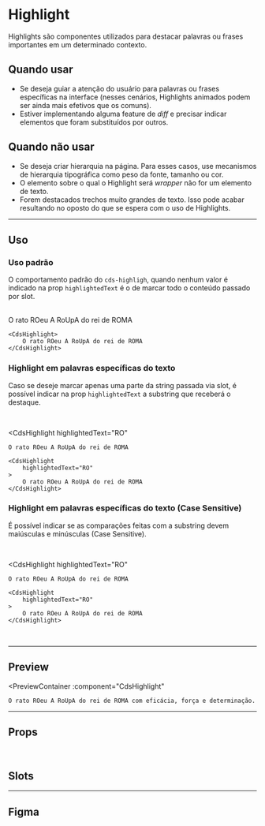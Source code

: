 # Highlight

Highlights são componentes utilizados para destacar palavras ou frases importantes em um determinado contexto.

## Quando usar

- Se deseja guiar a atenção do usuário para palavras ou frases específicas na interface (nesses cenários, Highlights animados podem ser ainda mais efetivos que os comuns).
- Estiver implementando alguma feature de *diff* e precisar indicar elementos que foram substituídos por outros.

## Quando não usar

- Se deseja criar hierarquia na página. Para esses casos, use mecanismos de hierarquia tipográfica como peso da fonte, tamanho ou cor.
- O elemento sobre o qual o Highlight será *wrapper* não for um elemento de texto.
- Forem destacados trechos muito grandes de texto. Isso pode acabar resultando no oposto do que se espera com o uso de Highlights.

---

## Uso

### __Uso padrão__
O comportamento padrão do `cds-highligh`, quando nenhum valor é indicado na prop `highlightedText` é o de
marcar todo o conteúdo passado por slot.

<br />

<CdsHighlight>
	O rato ROeu A RoUpA do rei de ROMA
</CdsHighlight>

```vue
<CdsHighlight>
	O rato ROeu A RoUpA do rei de ROMA
</CdsHighlight>
```

### __Highlight em palavras específicas do texto__
Caso se deseje marcar apenas uma parte da string passada via slot, é possível indicar na prop
`highlightedText` a substring que receberá o destaque.

<br />

<CdsHighlight
	highlightedText="RO"
>
	O rato ROeu A RoUpA do rei de ROMA
</CdsHighlight>

```vue
<CdsHighlight
	highlightedText="RO"
>
	O rato ROeu A RoUpA do rei de ROMA
</CdsHighlight>
```

### __Highlight em palavras específicas do texto (Case Sensitive)__
É possível indicar se as comparações feitas com a substring devem maiúsculas e minúsculas (Case Sensitive).

<br />

<CdsHighlight
	highlightedText="RO"
>
	O rato ROeu A RoUpA do rei de ROMA
</CdsHighlight>

```vue
<CdsHighlight
	highlightedText="RO"
>
	O rato ROeu A RoUpA do rei de ROMA
</CdsHighlight>
```

<br />

---

## Preview

<PreviewContainer
	:component="CdsHighlight"
>
	O rato ROeu A RoUpA do rei de ROMA com eficácia, força e determinação.
</DemoContainer>

---

## Props

<APITable
	name="Highlight"
	section="props"
/>

<br />

## Slots

<APITable
	name="Highlight"
	section="slots"
/>

---

## Figma

<!-- <FigmaFrame
	src="https://embed.figma.com/design/J5fTswomlHu7RXk1gwbUq6/Cuida?node-id=2040-370&embed-host=share"
/> -->

<script setup>
import { ref } from 'vue';
import CdsHighlight from '@/components/Highlight.vue';
import APITable from '../../docgen/APITable.vue';
import DemoContainer from '../../docgen/DemoContainer.vue';
import FigmaFrame from '../../docgen/FigmaFrame.vue';
</script>
